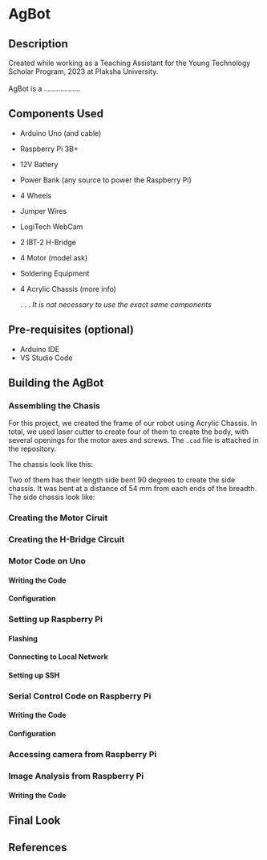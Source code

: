 # AgBot
## Description
Created while working as a Teaching Assistant for the Young Technology Scholar Program, 2023 at Plaksha University.<br><br>
AgBot is a ..................

## Components Used
- Arduino Uno (and cable)
- Raspberry Pi 3B+
- 12V Battery
- Power Bank (any source to power the Raspberry Pi)
- 4 Wheels
- Jumper Wires
- LogiTech WebCam
- 2 IBT-2 H-Bridge
- 4 Motor (model ask)
- Soldering Equipment
- 4 Acrylic Chassis (more info)

  .
  .
  .
_It is not necessary to use the exact same components_
## Pre-requisites (optional)
- Arduino IDE
- VS Studio Code

## Building the AgBot
### Assembling the Chasis
For this project, we created the frame of our robot using Acrylic Chassis. In total, we used laser cutter to create four of them to create the body, with several openings for the motor axes and screws. The ```.cad``` file is attached in the repository.

The chassis look like this:

Two of them has their length side bent 90 degrees to create the side chassis. It was bent at a distance of 54 mm from each ends of the breadth. The side chassis look like:
### Creating the Motor Ciruit
### Creating the H-Bridge Circuit
### Motor Code on Uno
#### Writing the Code
#### Configuration
### Setting up Raspberry Pi
#### Flashing
#### Connecting to Local Network
#### Setting up SSH
### Serial Control Code on Raspberry Pi
#### Writing the Code
#### Configuration
### Accessing camera from Raspberry Pi
### Image Analysis from Raspberry Pi
#### Writing the Code

## Final Look
## References


